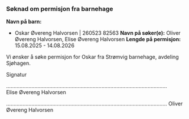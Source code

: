 ### Søknad om permisjon fra barnehage
**Navn på barn:** 
- Oskar Øvereng Halvorsen  |  260523 82563
**Navn på søker(e):** Oliver Øvereng Halvorsen, Elise Øvereng Halvorsen
**Lengde på permisjon:** 15.08.2025 - 14.08.2026

Vi ønsker å søke permisjon for Oskar fra Strømvig barnehage, avdeling Sjøhagen. 

Signatur


............................................................................................................            
Elise Øvereng Halvorsen 




............................................................................................................
Oliver Øvereng Halvorsen

